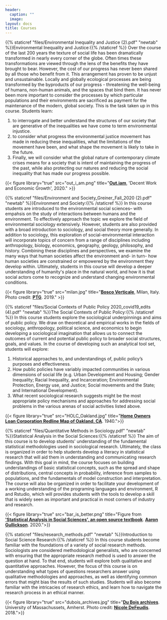 ```yaml
---
header:
  caption: ""
  image: 
layout: docs
title: Courses
---
```


{{% staticref "files/Environmental Inequality and Justice (2).pdf" "newtab" %}}Environmental Inequality and Justice:{{% /staticref %}}
Over the course of the last 200 years the texture of social life has been dramatically transformed in nearly every corner of the globe. Often times these transformations are viewed through the lens of the benefits they have brought to bear. However, the cost of our progress has never been shared by all those who benefit from it. This arrangement has proven to be unjust and unsustainable. Locally and globally ecological processes are being transformed by the byproducts of our progress - threatening the well-being of humans, non-human animals, and the spaces that bind them. It has never been more important to consider the processes by which particular populations and their environments are sacrificed as payment for the maintenance of the modern, global society. This is the task taken up in this course. Students learn:
1) to interrogate and better understand the structures of our society that are generative of the inequalities we have come to term environmental injustice.
2) to consider what progress the environmental justice movement has made in reducing these inequalities, what the limitations of the movement have been, and what shape the movement is likely to take in the future.
3) Finally, we will consider what the global nature of contemporary climate crises means for a society that is intent of maintaining the progress of the past, while also protecting our natures and reducing the social inequality that has made our progress possible.

{{< figure library="true" src="out_i_am.png" title="[**Out.iam**](https://www.instagram.com/p/CBB0JHYpgbE/), 'Decent Work and Economic Growth', 2020." >}}

{{% staticref "files/Environment and Society_Greiner_Fall_2020 (2).pdf" "newtab" %}}Environment and Society:{{% /staticref %}}
In this course students are introduced to the environmental social sciences– with empahsis on the study of interactions between humans and the environment. To effectively approach the topic we explore the field of environmental sociology extensively. However, students are also provided with a broad introduction to sociology, and social theory more generally. In addition to sociology, this exploration of social-environmental interaction will incorporate topics of concern from a range of disciplines including anthropology, biology, economics, geography, geology, philosophy, and history.  Combining these disciplines and perspectives, we examine the many ways that human societies affect the environment and- in turn- how human societies are constrained or empowered by the environment they develop within. Ultimately, students in this course will develop a deeper understanding of humanity's place in the natural world, and how it is that social actors come to recognize and understand changing environmental conditions.

{{< figure library="true" src="milan.jpg" title="[**Bosco Verticale**](https://www.stefanoboeriarchitetti.net/en/project/vertical-forest/), Milan, Italy. Photo credit: [**PTG**](/#about). 2019." >}}

{{% staticref "files/Social Contexts of Public Policy 2020_covid19_edits (4).pdf" "newtab" %}}The Social Contexts of Public Policy:{{% /staticref %}}
In this course students explore the sociological underpinnings and aims of
public policy. We draw on theoretical and empirical works in the fields of sociology,
anthropology, political science, and economics to begin developing a sociological imagination
that allows us to connect the outcomes of current and potential public policy to broader social
structures, goals, and values. In the course of developing such an analytical tool set, students will explore: 
1) Historical approaches to, and understandings of, public policy’s purposes and effectiveness.
2) How public policies have variably impacted communities in various dimensions of social life (e.g. Urban Development and Housing; Gender Inequality; Racial Inequality, and Incarceration; Environmental Protection, Energy use, and Justice; Social movements and the State; and International Development). 
3) What recent sociological research suggests might be the most appropriate policy mechanisms and approaches for addressing social problems in the various arenas of social activities listed above.

{{< figure library="true" src="HOLC_Oakland.jpg" title="[**Home Owners Loan Corporation Redline Map of Oakland, CA**](https://dsl.richmond.edu/panorama/redlining/#loc=5/39.1/-94.58). 1940.">}}

{{% staticref "files/Quantitative Methods in Sociology.pdf" "newtab" %}}Statistical Analysis in the Social Sciences:{{% /staticref %}} The aim of this course is to develop students' understanding of the fundamental statistical methodologies used in sociological research. Ultimately, the class is organized in order to help students develop a literacy in statistical research that will aid them in understanding and communicating research findings. With this goal in mind, the course focuses on building understandings of basic statistical concepts, such as the spread and shape of distributions, central concepts in probability, inference from samples to populations, and the fundamentals of model construction and interpretation. The course will also be organized in order to facilitate your development of a working understanding of the programing languages and environment, R and Rstudio, which will provides students with the tools to develop a skill that is widely seen as important and practical in most corners of industry and research.

{{< figure library="true" src="bar_is_better.png" title="Figure from [**'Statistical Analysis in Social Sciences', an open source textbook**](https://stat-analysis.netlify.app/). [**Aaron Gullickson**](https://aarongullickson.netlify.app/). 2020.">}}

{{% staticref "files/research_methods.pdf" "newtab" %}}Introduction to Social Science Research:{{% /staticref %}} In this course students become familiar with the foundations of a variety of social research methods. Sociologists are considered methodological generalists, who are concerned with ensuring that the appropriate research method is used to answer the question at hand. To that end, students will explore both qualitative and quantitative approaches. However, the focus of this course is on understanding what types of questions researchers answer using qualitative methodologies and approaches, as well as identifying common errors that might bias the results of such studies. Students will also become familiar with the intricacies of research ethics, and learn how to navigate the research process in an ethical manner.

{{< figure library="true" src="dubois_archives.jpg" title="[**Du Bois archives**](https://credo.library.umass.edu/view/collection/mums312). University of Massachussets, Amherst. Photo credit: [**Nicole DeFeudis**](https://amherstwire.com/25899/campus/creating-a-safe-haven-in-the-stacks/). 2018.">}}